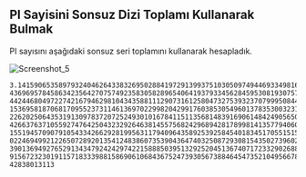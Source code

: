 ## PI Sayisini Sonsuz Dizi Toplamı Kullanarak Bulmak

PI sayısını aşağıdaki sonsuz seri toplamını kullanarak hesapladık.

![Screenshot_5](https://user-images.githubusercontent.com/91620498/167270936-d227e1dc-239c-4685-b82d-0043bce96c5f.png)


``` 
3.1415906535897932404626433832695028841972913993751030509749446933498164008806789990267567873033340
436969578458634235642707574923583058289654064193793345628459530819307571449585316693782844649570265
442446804972274216794629810434358811129073161258047327539323707999508447441017254435507068549616508
153695818706817095523731146136970229982042991760385305496013783530032315267572133243589432586124040
226202506435319130978372072524930101678411511356814839169061484249056503505502361128191073617753819
426637637105592747642504323292646381455756824296894281789981413577940600815849855880154507652260565
155194570907910543342662928199563117940964358925392584540183451705515158363317586868476771587527064
022469499212265072892013541248386073539043647403250872930815435027396026885827926160531833879328507
390136949276529134347924242974221588850395132925204513674071723329026885540487949994973289185151651
915672323019115718333988158690610684367524739305673884645473521049566784059874186075922481923381399
42838013113
```
